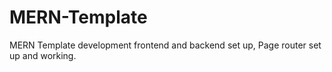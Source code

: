 # MERN-Template
MERN Template development frontend and backend set up, Page router set up and working. 
